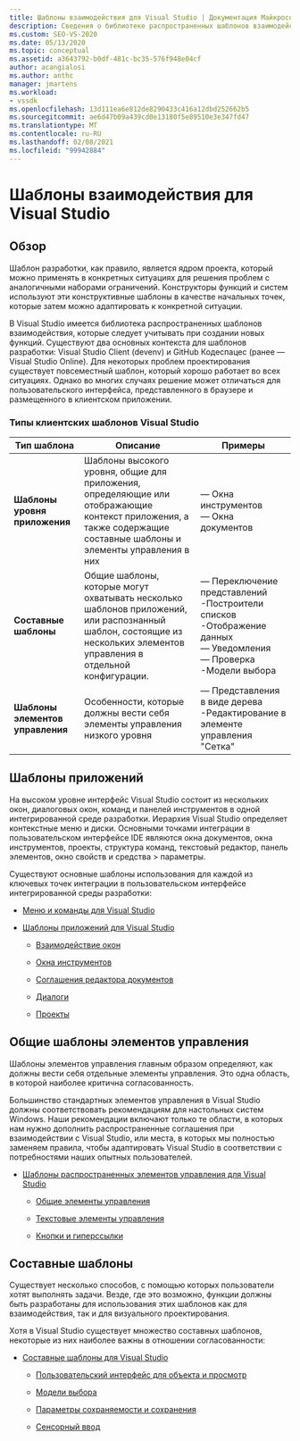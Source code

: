```yaml
---
title: Шаблоны взаимодействия для Visual Studio | Документация Майкрософт
description: Сведения о библиотеке распространенных шаблонов взаимодействия, которые можно использовать при создании новых функций для Visual Studio.
ms.custom: SEO-VS-2020
ms.date: 05/13/2020
ms.topic: conceptual
ms.assetid: a3643792-b0df-481c-bc35-576f948e04cf
author: acangialosi
ms.author: anthc
manager: jmartens
ms.workload:
- vssdk
ms.openlocfilehash: 13d111ea6e812de8290433c416a12dbd252662b5
ms.sourcegitcommit: ae6d47b09a439cd0e13180f5e89510e3e347fd47
ms.translationtype: MT
ms.contentlocale: ru-RU
ms.lasthandoff: 02/08/2021
ms.locfileid: "99942884"
---
```

# <a name="interaction-patterns-for-visual-studio"></a>Шаблоны взаимодействия для Visual Studio
## <a name="overview"></a>Обзор
 Шаблон разработки, как правило, является ядром проекта, который можно применять в конкретных ситуациях для решения проблем с аналогичными наборами ограничений. Конструкторы функций и систем используют эти конструктивные шаблоны в качестве начальных точек, которые затем можно адаптировать к конкретной ситуации.

 В Visual Studio имеется библиотека распространенных шаблонов взаимодействия, которые следует учитывать при создании новых функций. Существуют два основных контекста для шаблонов разработки: Visual Studio Client (devenv) и GitHub Кодеспацес (ранее — Visual Studio Online). Для некоторых проблем проектирования существует повсеместный шаблон, который хорошо работает во всех ситуациях. Однако во многих случаях решение может отличаться для пользовательского интерфейса, представленного в браузере и размещенного в клиентском приложении.

### <a name="visual-studio-client-pattern-types"></a>Типы клиентских шаблонов Visual Studio

|Тип шаблона|Описание|Примеры|
|------------------|-----------------|--------------|
|**Шаблоны уровня приложения**|Шаблоны высокого уровня, общие для приложения, определяющие или отображающие контекст приложения, а также содержащие составные шаблоны и элементы управления в них|— Окна инструментов<br />— Окна документов|
|**Составные шаблоны**|Общие шаблоны, которые могут охватывать несколько шаблонов приложений, или распознанный шаблон, состоящие из нескольких элементов управления в отдельной конфигурации.|— Переключение представлений<br />-Построители списков<br />-Отображение данных<br />— Уведомления<br />— Проверка<br />-Модели выбора|
|**Шаблоны элементов управления**|Особенности, которые должны вести себя элементы управления низкого уровня|— Представления в виде дерева<br />-Редактирование в элементе управления "Сетка"|

## <a name="application-patterns"></a>Шаблоны приложений
 На высоком уровне интерфейс Visual Studio состоит из нескольких окон, диалоговых окон, команд и панелей инструментов в одной интегрированной среде разработки. Иерархия Visual Studio определяет контекстные меню и диски. Основными точками интеграции в пользовательском интерфейсе IDE являются окна документов, окна инструментов, проекты, структура команд, текстовый редактор, панель элементов, окно свойств и средства > параметры.

 Существуют основные шаблоны использования для каждой из ключевых точек интеграции в пользовательском интерфейсе интегрированной среды разработки:

- [Меню и команды для Visual Studio](../../extensibility/ux-guidelines/menus-and-commands-for-visual-studio.md)

- [Шаблоны приложений для Visual Studio](../../extensibility/ux-guidelines/application-patterns-for-visual-studio.md)

  - [Взаимодействие окон](../../extensibility/ux-guidelines/application-patterns-for-visual-studio.md#BKMK_WindowInteractions)

  - [Окна инструментов](../../extensibility/ux-guidelines/application-patterns-for-visual-studio.md#BKMK_ToolWindows)

  - [Соглашения редактора документов](../../extensibility/ux-guidelines/application-patterns-for-visual-studio.md#BKMK_DocumentEditorConventions)

  - [Диалоги](../../extensibility/ux-guidelines/application-patterns-for-visual-studio.md#BKMK_Dialogs)

  - [Проекты](../../extensibility/ux-guidelines/application-patterns-for-visual-studio.md#BKMK_Projects)

## <a name="common-control-patterns"></a>Общие шаблоны элементов управления
 Шаблоны элементов управления главным образом определяют, как должны вести себя отдельные элементы управления. Это одна область, в которой наиболее критична согласованность.

 Большинство стандартных элементов управления в Visual Studio должны соответствовать рекомендациям для настольных систем Windows. Наши рекомендации включают только те области, в которых нам нужно дополнить распространенные соглашения при взаимодействии с Visual Studio, или места, в которых мы полностью заменяем правила, чтобы адаптировать Visual Studio в соответствии с потребностями наших опытных пользователей.

- [Шаблоны распространенных элементов управления для Visual Studio](../../extensibility/ux-guidelines/common-control-patterns-for-visual-studio.md)

  - [Общие элементы управления](../../extensibility/ux-guidelines/common-control-patterns-for-visual-studio.md#BKMK_CommonControls)

  - [Текстовые элементы управления](../../extensibility/ux-guidelines/common-control-patterns-for-visual-studio.md#BKMK_TextControls)

  - [Кнопки и гиперссылки](../../extensibility/ux-guidelines/common-control-patterns-for-visual-studio.md#BKMK_ButtonsAndHyperlinks)

## <a name="composite-patterns"></a>Составные шаблоны
 Существует несколько способов, с помощью которых пользователи хотят выполнять задачи. Везде, где это возможно, функции должны быть разработаны для использования этих шаблонов как для взаимодействия, так и для визуального проектирования.

 Хотя в Visual Studio существует множество составных шаблонов, некоторые из них наиболее важны в отношении согласованности:

- [Составные шаблоны для Visual Studio](../../extensibility/ux-guidelines/composite-patterns-for-visual-studio.md)

  - [Пользовательский интерфейс для объекта и просмотр](../../extensibility/ux-guidelines/composite-patterns-for-visual-studio.md#BKMK_OnObjectUI)

  - [Модели выбора](../../extensibility/ux-guidelines/composite-patterns-for-visual-studio.md#BKMK_SelectionModels)

  - [Параметры сохраняемости и сохранения](../../extensibility/ux-guidelines/composite-patterns-for-visual-studio.md#BKMK_PersistenceAndSavingSettings)

  - [Сенсорный ввод](../../extensibility/ux-guidelines/composite-patterns-for-visual-studio.md#BKMK_TouchInput)
